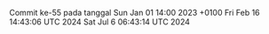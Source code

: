 Commit ke-55 pada tanggal Sun Jan 01 14:00 2023 +0100
Fri Feb 16 14:43:06 UTC 2024
Sat Jul  6 06:43:14 UTC 2024
